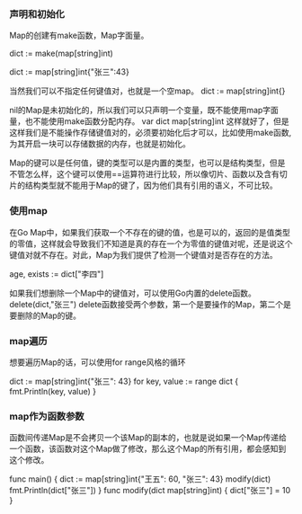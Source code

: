 ### 声明和初始化

Map的创建有make函数，Map字面量。

dict := make(map[string]int)


dict := map[string]int{"张三":43}


当然我们可以不指定任何键值对，也就是一个空map。
dict := map[string]int{}


nil的Map是未初始化的，所以我们可以只声明一个变量，既不能使用map字面量，也不能使用make函数分配内存。
var dict map[string]int
这样就好了，但是这样我们是不能操作存储键值对的，必须要初始化后才可以，比如使用make函数,为其开启一块可以存储数据的内存，也就是初始化。


Map的键可以是任何值，键的类型可以是内置的类型，也可以是结构类型，但是不管怎么样，这个键可以使用==运算符进行比较，所以像切片、函数以及含有切片的结构类型就不能用于Map的键了，因为他们具有引用的语义，不可比较。



### 使用map

在Go Map中，如果我们获取一个不存在的键的值，也是可以的，返回的是值类型的零值，这样就会导致我们不知道是真的存在一个为零值的键值对呢，还是说这个键值对就不存在。对此，Map为我们提供了检测一个键值对是否存在的方法。

age, exists := dict["李四"]


如果我们想删除一个Map中的键值对，可以使用Go内置的delete函数。
delete(dict,"张三")
delete函数接受两个参数，第一个是要操作的Map，第二个是要删除的Map的键。


### map遍历

想要遍历Map的话，可以使用for range风格的循环

dict := map[string]int{"张三": 43}
for key, value := range dict {
	fmt.Println(key, value)
}



### map作为函数参数


函数间传递Map是不会拷贝一个该Map的副本的，也就是说如果一个Map传递给一个函数，该函数对这个Map做了修改，那么这个Map的所有引用，都会感知到这个修改。

func main() {
	dict := map[string]int{"王五": 60, "张三": 43}
	modify(dict)
	fmt.Println(dict["张三"])
}
func modify(dict map[string]int) {
	dict["张三"] = 10
}